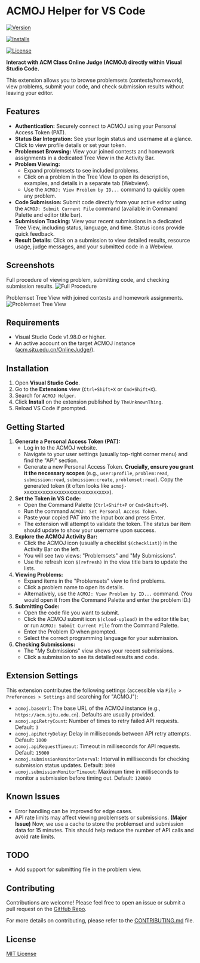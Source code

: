 # ACMOJ Helper for VS Code

[![Version](https://img.shields.io/visual-studio-marketplace/v/theunknownthing.vscode-acmoj.svg?style=flat-square)](https://marketplace.visualstudio.com/items?itemName=theunknownthing.vscode-acmoj)

[![Installs](https://img.shields.io/visual-studio-marketplace/i/theunknownthing.vscode-acmoj.svg?style=flat-square)](https://marketplace.visualstudio.com/items?itemName=theunknownthing.vscode-acmoj)

[![License](https://img.shields.io/github/license/theunknownthing/vscode-acmoj.svg?style=flat-square)](LICENSE.md)

**Interact with ACM Class Online Judge (ACMOJ) directly within Visual Studio Code.**

This extension allows you to browse problemsets (contests/homework), view problems, submit your code, and check submission results without leaving your editor.

## Features

- **Authentication:** Securely connect to ACMOJ using your Personal Access Token (PAT).
- **Status Bar Integration:** See your login status and username at a glance. Click to view profile details or set your token.
- **Problemset Browsing:** View your joined contests and homework assignments in a dedicated Tree View in the Activity Bar.
- **Problem Viewing:**
  - Expand problemsets to see included problems.
  - Click on a problem in the Tree View to open its description, examples, and details in a separate tab (Webview).
  - Use the `ACMOJ: View Problem by ID...` command to quickly open any problem.
- **Code Submission:** Submit code directly from your active editor using the `ACMOJ: Submit Current File` command (available in Command Palette and editor title bar).
- **Submission Tracking:** View your recent submissions in a dedicated Tree View, including status, language, and time. Status icons provide quick feedback.
- **Result Details:** Click on a submission to view detailed results, resource usage, judge messages, and your submitted code in a Webview.

## Screenshots

Full procedure of viewing problem, submitting code, and checking submission results.
![Full Procedure](static/full-procedure.gif)

Problemset Tree View with joined contests and homework assignments.
![Problemset Tree View](static/problemset-tree-view.gif)

## Requirements

- Visual Studio Code v1.98.0 or higher.
- An active account on the target ACMOJ instance ([acm.sjtu.edu.cn/OnlineJudge/](https://acm.sjtu.edu.cn/OnlineJudge/)).

## Installation

1.  Open **Visual Studio Code**.
2.  Go to the **Extensions** view (`Ctrl+Shift+X` or `Cmd+Shift+X`).
3.  Search for `ACMOJ Helper`.
4.  Click **Install** on the extension published by `TheUnknownThing`.
5.  Reload VS Code if prompted.

## Getting Started

1.  **Generate a Personal Access Token (PAT):**
    - Log in to the ACMOJ website.
    - Navigate to your user settings (usually top-right corner menu) and find the "API" section.
    - Generate a new Personal Access Token. **Crucially, ensure you grant it the necessary scopes** (e.g., `user:profile`, `problem:read`, `submission:read`, `submission:create`, `problemset:read`). Copy the generated token (it often looks like `acmoj-XXXXXXXXXXXXXXXXXXXXXXXXXXXXXXXX`).
2.  **Set the Token in VS Code:**
    - Open the Command Palette (`Ctrl+Shift+P` or `Cmd+Shift+P`).
    - Run the command `ACMOJ: Set Personal Access Token`.
    - Paste your copied PAT into the input box and press Enter.
    - The extension will attempt to validate the token. The status bar item should update to show your username upon success.
3.  **Explore the ACMOJ Activity Bar:**
    - Click the ACMOJ icon (usually a checklist `$(checklist)`) in the Activity Bar on the left.
    - You will see two views: "Problemsets" and "My Submissions".
    - Use the refresh icon `$(refresh)` in the view title bars to update the lists.
4.  **Viewing Problems:**
    - Expand items in the "Problemsets" view to find problems.
    - Click a problem name to open its details.
    - Alternatively, use the `ACMOJ: View Problem by ID...` command. (You would open it from the Command Palette and enter the problem ID.)
5.  **Submitting Code:**
    - Open the code file you want to submit.
    - Click the ACMOJ submit icon `$(cloud-upload)` in the editor title bar, or run `ACMOJ: Submit Current File` from the Command Palette.
    - Enter the Problem ID when prompted.
    - Select the correct programming language for your submission.
6.  **Checking Submissions:**
    - The "My Submissions" view shows your recent submissions.
    - Click a submission to see its detailed results and code.

## Extension Settings

This extension contributes the following settings (accessible via `File > Preferences > Settings` and searching for "ACMOJ"):

- `acmoj.baseUrl`: The base URL of the ACMOJ instance (e.g., `https://acm.sjtu.edu.cn`). Defaults are usually provided.
- `acmoj.apiRetryCount`: Number of times to retry failed API requests. Default: `3`
- `acmoj.apiRetryDelay`: Delay in milliseconds between API retry attempts. Default: `1000`
- `acmoj.apiRequestTimeout`: Timeout in milliseconds for API requests. Default: `15000`
- `acmoj.submissionMonitorInterval`: Interval in milliseconds for checking submission status updates. Default: `3000`
- `acmoj.submissionMonitorTimeout`: Maximum time in milliseconds to monitor a submission before timing out. Default: `120000`

## Known Issues

- Error handling can be improved for edge cases.
- API rate limits may affect viewing problemsets or submissions. **(Major Issue)** Now, we use a cache to store the problemset and submission data for 15 minutes. This should help reduce the number of API calls and avoid rate limits.

## TODO

- Add support for submitting file in the problem view.

## Contributing

Contributions are welcome! Please feel free to open an issue or submit a pull request on the [GitHub Repo](https://github.com/theunknownthing/vscode-acmoj).

For more details on contributing, please refer to the [CONTRIBUTING.md](CONTRIBUTING.md) file.

## License

[MIT License](LICENSE)
